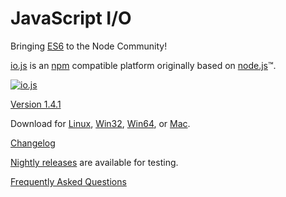 # JavaScript I/O

Bringing [ES6](es6.html) to the Node Community!

[io.js](https://github.com/iojs/io.js) is an [npm](https://www.npmjs.org/) compatible platform originally based on [node.js](https://nodejs.org/)&#8482;.

[![io.js](../images/1.0.0.png)](https://iojs.org/dist/v1.4.1/)

[Version 1.4.1](https://iojs.org/dist/v1.4.1/)

Download for
[Linux](https://iojs.org/dist/v1.4.1/iojs-v1.4.1-linux-x64.tar.xz),
[Win32](https://iojs.org/dist/v1.4.1/iojs-v1.4.1-x86.msi), [Win64](https://iojs.org/dist/v1.4.1/iojs-v1.4.1-x64.msi),
or
[Mac](https://iojs.org/dist/v1.4.1/iojs-v1.4.1.pkg).


[Changelog](https://github.com/iojs/io.js/blob/v1.x/CHANGELOG.md)

[Nightly releases](https://iojs.org/download/nightly/) are available for testing.

[Frequently Asked Questions](/faq.html)
